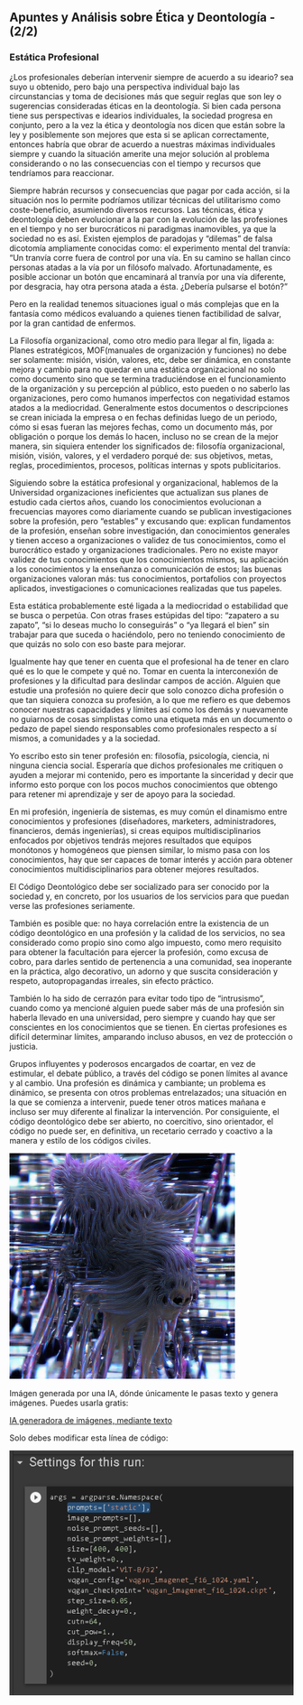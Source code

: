 <h2 class="center-align blue-text text-darken-2">
Apuntes y Análisis sobre Ética y Deontología - (2/2)
</h2>

<h3 class="blue-text text-darken-3">Estática Profesional</h3>

¿Los profesionales deberían intervenir siempre de acuerdo a su ideario? sea suyo u obtenido, pero bajo una perspectiva individual bajo las circunstancias y toma de decisiones más que seguir reglas que son ley o sugerencias consideradas éticas en la deontología. Si bien cada persona tiene sus perspectivas e idearios individuales, la sociedad progresa en conjunto, pero a la vez la ética y deontología nos dicen que están sobre la ley y posiblemente son mejores que esta si se aplican correctamente, entonces habría que obrar de acuerdo a nuestras máximas individuales siempre y cuando la situación amerite una mejor solución al problema considerando o no las consecuencias con el tiempo y recursos que tendríamos para reaccionar.

Siempre habrán recursos y consecuencias que pagar por cada acción, si la situación nos lo permite podríamos utilizar técnicas del utilitarismo como coste-beneficio, asumiendo diversos recursos. Las técnicas, ética y deontología deben evolucionar a la par con la evolución de las profesiones en el tiempo y no ser burocráticos ni paradigmas inamovibles, ya que la sociedad no es así. Existen ejemplos de paradojas y “dilemas” de falsa dicotomía ampliamente conocidas como: el experimento mental del tranvía:
“Un tranvía corre fuera de control por una vía. En su camino se hallan cinco personas atadas a la vía por un filósofo malvado. Afortunadamente, es posible accionar un botón que encaminará al tranvía por una vía diferente, por desgracia, hay otra persona atada a ésta. ¿Debería pulsarse el botón?”

Pero en la realidad tenemos situaciones igual o más complejas que en la fantasía como médicos evaluando a quienes tienen factibilidad de salvar, por la gran cantidad de enfermos.

La Filosofía organizacional, como otro medio para llegar al fin, ligada a: Planes estratégicos, MOF(manuales de organización y funciones) no debe ser solamente: misión, visión, valores, etc, debe ser dinámica, en constante mejora y cambio para no quedar en una estática organizacional no solo como documento sino que se termina traduciéndose en el funcionamiento de la organización y su percepción al público, esto pueden o no saberlo las organizaciones, pero como humanos imperfectos con negatividad estamos atados a la mediocridad. Generalmente estos documentos o descripciones se crean iniciada la empresa o en fechas definidas luego de un periodo, cómo si esas fueran las mejores fechas, como un documento más, por obligación o porque los demás lo hacen, incluso no se crean de la mejor manera, sin siquiera entender los significados de: filosofía organizacional, misión, visión, valores, y el verdadero porqué de: sus objetivos, metas, reglas, procedimientos, procesos, políticas internas y spots publicitarios.

Siguiendo sobre la estática profesional y organizacional, hablemos de la Universidad organizaciones ineficientes que actualizan sus planes de estudio cada ciertos años, cuando los conocimientos evolucionan a frecuencias mayores como diariamente cuando se publican investigaciones sobre la profesión, pero “estables” y excusando que: explican fundamentos de la profesión, enseñan sobre investigación, dan conocimientos generales y tienen acceso a organizaciones o validez de tus conocimientos, como el burocrático estado y organizaciones tradicionales. Pero no existe mayor validez de tus conocimientos que los conocimientos mismos, su aplicación a los conocimientos y la enseñanza o comunicación de estos; las buenas organizaciones valoran más: tus conocimientos, portafolios con proyectos aplicados, investigaciones o comunicaciones realizadas que tus papeles.

Esta estática probablemente esté ligada a la mediocridad o estabilidad que se busca o perpetúa. Con otras frases estúpidas del tipo: “zapatero a su zapato”, “si lo deseas mucho lo conseguirás” o “ya llegará el bien” sin trabajar para que suceda o haciéndolo, pero no teniendo conocimiento de que quizás no solo con eso baste para mejorar.

Igualmente hay que tener en cuenta que el profesional ha de tener en claro qué es lo que le compete y qué no. Tomar en cuenta la interconexión de profesiones y la dificultad para deslindar campos de acción. Alguien que estudie una profesión no quiere decir que solo conozco dicha profesión o que tan siquiera conozca su profesión, a lo que me refiero es que debemos conocer nuestras capacidades y límites así como los demás y nuevamente no guiarnos de cosas simplistas como una etiqueta más en un documento o pedazo de papel siendo responsables como profesionales respecto a sí mismos, a comunidades y a la sociedad.

Yo escribo esto sin tener profesión en: filosofía, psicología, ciencia, ni ninguna ciencia social. Esperaría que dichos profesionales me critiquen o ayuden a mejorar mi contenido, pero es importante la sinceridad y decir que informo esto porque con los pocos muchos conocimientos que obtengo para retener mi aprendizaje y ser de apoyo para la sociedad.

En mi profesión, ingeniería de sistemas, es muy común el dinamismo entre conocimientos y profesiones (diseñadores, marketers, administradores, financieros, demás ingenierías), si creas equipos multidisciplinarios enfocados por objetivos tendrás mejores resultados que equipos monótonos y homogéneos que piensen similar, lo mismo pasa con los conocimientos, hay que ser capaces de tomar interés y acción para obtener conocimientos multidisciplinarios para obtener mejores resultados.

El Código Deontológico debe ser socializado para ser conocido por la sociedad y, en concreto, por los usuarios de los servicios para que puedan verse las profesiones seriamente.

También es posible que: no haya correlación entre la existencia de un código deontológico en una profesión y la calidad de los servicios, no sea considerado como propio sino como algo impuesto, como mero requisito para obtener la facultación para ejercer la profesión, como excusa de cobro, para darles sentido de pertenencia a una comunidad, sea inoperante en la práctica, algo decorativo, un adorno y que suscita consideración y respeto, autopropagandas irreales, sin efecto práctico.

También lo ha sido de cerrazón para evitar todo tipo de “intrusismo”, cuando como ya mencioné alguien puede saber más de una profesión sin haberla llevado en una universidad, pero siempre y cuando hay que ser conscientes en los conocimientos que se tienen. En ciertas profesiones es difícil determinar límites, amparando incluso abusos, en vez de protección o justicia.

Grupos influyentes y poderosos encargados de coartar, en vez de estimular, el debate público, a través del código se ponen límites al avance y al cambio. Una profesión es dinámica y cambiante; un problema es dinámico, se presenta con otros problemas entrelazados; una situación en la que se comienza a intervenir, puede tener otros matices mañana e incluso ser muy diferente al finalizar la intervención. Por consiguiente, el código deontológico debe ser abierto, no coercitivo, sino orientador, el código no puede ser, en definitiva, un recetario cerrado y coactivo a la manera y estilo de los códigos civiles.

![Representación de Estática](/img/SS/Blogs/static.png)

Imágen generada por una IA, dónde únicamente le pasas texto y genera imágenes. Puedes usarla gratis:

[IA generadora de imágenes, mediante texto](https://colab.research.google.com/drive/15UwYDsnNeldJFHJ9NdgYBYeo6xPmSelP?usp=sharing "IA generadora de imágenes, mediante texto")

Solo debes modificar esta línea de código:

![Codigo python de la librería mencionada](/img/SS/Blogs/codigo.png)
